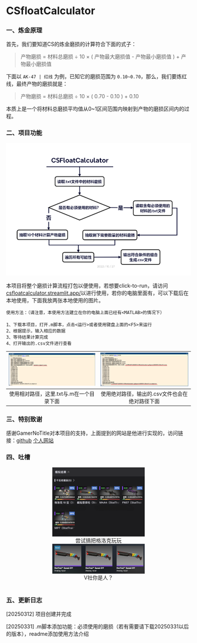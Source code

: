 # CSfloatCalculator

### 一、炼金原理

首先，我们要知道CS的炼金磨损的计算符合下面的式子：

> 产物磨损 = 材料总磨损 ÷ 10 × ( 产物最大磨损值 - 产物最小磨损值 ) + 产物最小磨损值

下面以 `AK-47 | 红线` 为例，已知它的磨损范围为 `0.10~0.70`，那么，我们要炼红线，最终产物的磨损就是：

> 产物磨损 = 材料总磨损 ÷ 10 × ( 0.70 - 0.10 ) + 0.10

本质上是一个将材料总磨损平均值从0~1区间范围内映射到产物的磨损区间内的过程。

### 二、项目功能

![CSfloatCalculator流程图（Ver.20250331）](https://github.com/Vanilluv/CSfloatCalculator/blob/main/pic/CSfloatCalculator20250331.png)

本项目将整个磨损计算流程打包以便使用，若想要click-to-run，请访问[csfloatcalculator.streamlit.app/](https://csfloatcalculator.streamlit.app/)以进行使用，若你的电脑里面有<MATLAB>，可以下载后在本地使用，下面我放两张本地使用的图片。

```
使用方法：（请注意，本使用方法建立在你的电脑上面已经有<MATLAB>的情况下）

1、下载本项目，打开.m脚本，点击<运行>或者使用键盘上面的<F5>来运行
2、根据提示，输入相应的数据
3、等待结果计算完成
4、打开输出的.csv文件进行查看
```



| ![相对路径结果图](https://github.com/Vanilluv/CSfloatCalculator/blob/main/pic/1.png) | ![绝对路径结果图](https://github.com/Vanilluv/CSfloatCalculator/blob/main/pic/2.png) |
| :----------------------------------------------------------: | :----------------------------------------------------------: |
|           使用相对路径，这里.txt与.m在一个目录下面           |        使用绝对路径，输出的.csv文件也会在绝对路径下面        |

### 三、特别致谢

感谢GamerNoTitle对本项目的支持，上面提到的网站是他进行实现的，访问链接：[github](https://github.com/GamerNoTitle) [个人网站](https://bili33.top)

### 四、吐槽

<div align="center">
    <img src="https://github.com/Vanilluv/CSfloatCalculator/blob/main/pic/simulation.png" width=50% align="center">
</div>

<div align = "center">尝试搞把格洛克玩玩</div>

<div align="center">
    <img src="https://github.com/Vanilluv/CSfloatCalculator/blob/main/pic/result.png" width=50% align="center">
</div>

<div align = "center">V社你是人？</div>

# 

### 五、更新日志

[20250312] 项目创建并完成

[20250331] .m脚本添加功能：必须使用的磨损（若有需要请下载20250331以后的版本），readme添加使用方法介绍
